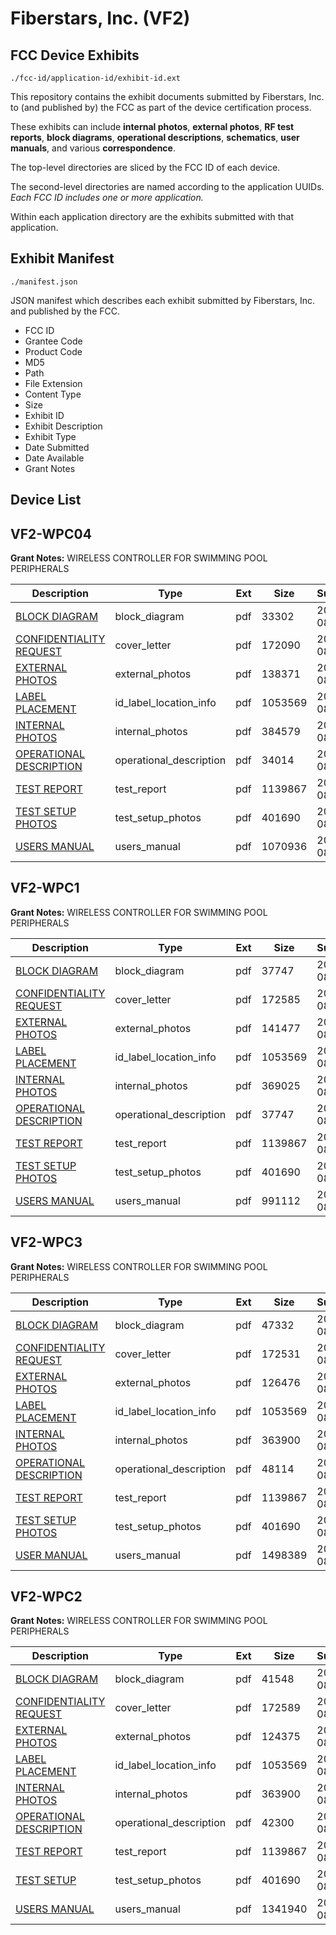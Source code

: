 # Fiberstars, Inc. (VF2)
## FCC Device Exhibits

```
./fcc-id/application-id/exhibit-id.ext
```

This repository contains the exhibit documents submitted by Fiberstars, Inc. to (and published by) the FCC as part of the device certification process.

These exhibits can include **internal photos**, **external photos**, **RF test reports**, **block diagrams**, **operational descriptions**, **schematics**, **user manuals**, and various **correspondence**.

The top-level directories are sliced by the FCC ID of each device.

The second-level directories are named according to the application UUIDs. *Each FCC ID includes one or more application.*

Within each application directory are the exhibits submitted with that application. 

## Exhibit Manifest

```
./manifest.json
```

JSON manifest which describes each exhibit submitted by Fiberstars, Inc. and published by the FCC.

- FCC ID
- Grantee Code
- Product Code
- MD5
- Path
- File Extension
- Content Type
- Size
- Exhibit ID
- Exhibit Description
- Exhibit Type
- Date Submitted
- Date Available
- Grant Notes

## Device List
## VF2-WPC04
**Grant Notes:** WIRELESS CONTROLLER FOR SWIMMING POOL PERIPHERALS

| Description | Type | Ext | Size | Submitted | Available |
| ----------- | ---- | --- | ---- | --------- | --------- |
| [BLOCK DIAGRAM](VF2-WPC04/deabe17b2862ddd6d68fa3070bb6ea79/829723.pdf) | block_diagram | pdf | 33302 | 2007-08-15 | 2007-08-16 |
| [CONFIDENTIALITY REQUEST](VF2-WPC04/deabe17b2862ddd6d68fa3070bb6ea79/829724.pdf) | cover_letter | pdf | 172090 | 2007-08-15 | 2007-08-16 |
| [EXTERNAL PHOTOS](VF2-WPC04/deabe17b2862ddd6d68fa3070bb6ea79/829725.pdf) | external_photos | pdf | 138371 | 2007-08-15 | 2007-08-16 |
| [LABEL PLACEMENT](VF2-WPC04/deabe17b2862ddd6d68fa3070bb6ea79/829657.pdf) | id_label_location_info | pdf | 1053569 | 2007-08-15 | 2007-08-16 |
| [INTERNAL PHOTOS](VF2-WPC04/deabe17b2862ddd6d68fa3070bb6ea79/829726.pdf) | internal_photos | pdf | 384579 | 2007-08-15 | 2007-08-16 |
| [OPERATIONAL DESCRIPTION](VF2-WPC04/deabe17b2862ddd6d68fa3070bb6ea79/829728.pdf) | operational_description | pdf | 34014 | 2007-08-15 | 2007-08-16 |
| [TEST REPORT](VF2-WPC04/deabe17b2862ddd6d68fa3070bb6ea79/829658.pdf) | test_report | pdf | 1139867 | 2007-08-15 | 2007-08-16 |
| [TEST SETUP PHOTOS](VF2-WPC04/deabe17b2862ddd6d68fa3070bb6ea79/829659.pdf) | test_setup_photos | pdf | 401690 | 2007-08-15 | 2007-08-16 |
| [USERS MANUAL](VF2-WPC04/deabe17b2862ddd6d68fa3070bb6ea79/829727.pdf) | users_manual | pdf | 1070936 | 2007-08-15 | 2007-08-16 |
## VF2-WPC1
**Grant Notes:** WIRELESS CONTROLLER FOR SWIMMING POOL PERIPHERALS

| Description | Type | Ext | Size | Submitted | Available |
| ----------- | ---- | --- | ---- | --------- | --------- |
| [BLOCK DIAGRAM](VF2-WPC1/4f6494529f47a1d4dd69c2802e85da41/829660.pdf) | block_diagram | pdf | 37747 | 2007-08-15 | 2007-08-16 |
| [CONFIDENTIALITY REQUEST](VF2-WPC1/4f6494529f47a1d4dd69c2802e85da41/829656.pdf) | cover_letter | pdf | 172585 | 2007-08-15 | 2007-08-16 |
| [EXTERNAL PHOTOS](VF2-WPC1/4f6494529f47a1d4dd69c2802e85da41/829661.pdf) | external_photos | pdf | 141477 | 2007-08-15 | 2007-08-16 |
| [LABEL PLACEMENT](VF2-WPC1/4f6494529f47a1d4dd69c2802e85da41/829657.pdf) | id_label_location_info | pdf | 1053569 | 2007-08-15 | 2007-08-16 |
| [INTERNAL PHOTOS](VF2-WPC1/4f6494529f47a1d4dd69c2802e85da41/829662.pdf) | internal_photos | pdf | 369025 | 2007-08-15 | 2007-08-16 |
| [OPERATIONAL DESCRIPTION](VF2-WPC1/4f6494529f47a1d4dd69c2802e85da41/829664.pdf) | operational_description | pdf | 37747 | 2007-08-15 | 2007-08-16 |
| [TEST REPORT](VF2-WPC1/4f6494529f47a1d4dd69c2802e85da41/829658.pdf) | test_report | pdf | 1139867 | 2007-08-15 | 2007-08-16 |
| [TEST SETUP PHOTOS](VF2-WPC1/4f6494529f47a1d4dd69c2802e85da41/829659.pdf) | test_setup_photos | pdf | 401690 | 2007-08-15 | 2007-08-16 |
| [USERS MANUAL](VF2-WPC1/4f6494529f47a1d4dd69c2802e85da41/829663.pdf) | users_manual | pdf | 991112 | 2007-08-15 | 2007-08-16 |
## VF2-WPC3
**Grant Notes:** WIRELESS CONTROLLER FOR SWIMMING POOL PERIPHERALS

| Description | Type | Ext | Size | Submitted | Available |
| ----------- | ---- | --- | ---- | --------- | --------- |
| [BLOCK DIAGRAM](VF2-WPC3/b9c1afc5dffc28f8b485e81870ac2949/829691.pdf) | block_diagram | pdf | 47332 | 2007-08-15 | 2007-08-16 |
| [CONFIDENTIALITY REQUEST](VF2-WPC3/b9c1afc5dffc28f8b485e81870ac2949/829692.pdf) | cover_letter | pdf | 172531 | 2007-08-15 | 2007-08-16 |
| [EXTERNAL PHOTOS](VF2-WPC3/b9c1afc5dffc28f8b485e81870ac2949/829693.pdf) | external_photos | pdf | 126476 | 2007-08-15 | 2007-08-16 |
| [LABEL PLACEMENT](VF2-WPC3/b9c1afc5dffc28f8b485e81870ac2949/829657.pdf) | id_label_location_info | pdf | 1053569 | 2007-08-15 | 2007-08-16 |
| [INTERNAL PHOTOS](VF2-WPC3/b9c1afc5dffc28f8b485e81870ac2949/829694.pdf) | internal_photos | pdf | 363900 | 2007-08-15 | 2007-08-16 |
| [OPERATIONAL DESCRIPTION](VF2-WPC3/b9c1afc5dffc28f8b485e81870ac2949/829696.pdf) | operational_description | pdf | 48114 | 2007-08-15 | 2007-08-16 |
| [TEST REPORT](VF2-WPC3/b9c1afc5dffc28f8b485e81870ac2949/829658.pdf) | test_report | pdf | 1139867 | 2007-08-15 | 2007-08-16 |
| [TEST SETUP PHOTOS](VF2-WPC3/b9c1afc5dffc28f8b485e81870ac2949/829659.pdf) | test_setup_photos | pdf | 401690 | 2007-08-15 | 2007-08-16 |
| [USER MANUAL](VF2-WPC3/b9c1afc5dffc28f8b485e81870ac2949/829695.pdf) | users_manual | pdf | 1498389 | 2007-08-15 | 2007-08-16 |
## VF2-WPC2
**Grant Notes:** WIRELESS CONTROLLER FOR SWIMMING POOL PERIPHERALS

| Description | Type | Ext | Size | Submitted | Available |
| ----------- | ---- | --- | ---- | --------- | --------- |
| [BLOCK DIAGRAM](VF2-WPC2/46f16be032a44316a3753798b2cfb5db/829678.pdf) | block_diagram | pdf | 41548 | 2007-08-15 | 2007-08-16 |
| [CONFIDENTIALITY REQUEST](VF2-WPC2/46f16be032a44316a3753798b2cfb5db/829679.pdf) | cover_letter | pdf | 172589 | 2007-08-15 | 2007-08-16 |
| [EXTERNAL PHOTOS](VF2-WPC2/46f16be032a44316a3753798b2cfb5db/829680.pdf) | external_photos | pdf | 124375 | 2007-08-15 | 2007-08-16 |
| [LABEL PLACEMENT](VF2-WPC2/46f16be032a44316a3753798b2cfb5db/829657.pdf) | id_label_location_info | pdf | 1053569 | 2007-08-15 | 2007-08-16 |
| [INTERNAL PHOTOS](VF2-WPC2/46f16be032a44316a3753798b2cfb5db/829681.pdf) | internal_photos | pdf | 363900 | 2007-08-15 | 2007-08-16 |
| [OPERATIONAL DESCRIPTION](VF2-WPC2/46f16be032a44316a3753798b2cfb5db/829683.pdf) | operational_description | pdf | 42300 | 2007-08-15 | 2007-08-16 |
| [TEST REPORT](VF2-WPC2/46f16be032a44316a3753798b2cfb5db/829658.pdf) | test_report | pdf | 1139867 | 2007-08-15 | 2007-08-16 |
| [TEST SETUP](VF2-WPC2/46f16be032a44316a3753798b2cfb5db/829659.pdf) | test_setup_photos | pdf | 401690 | 2007-08-15 | 2007-08-16 |
| [USERS MANUAL](VF2-WPC2/46f16be032a44316a3753798b2cfb5db/829682.pdf) | users_manual | pdf | 1341940 | 2007-08-15 | 2007-08-16 |
